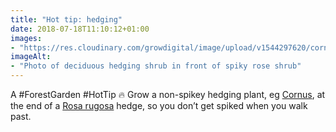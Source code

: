 ```yaml
---
title: "Hot tip: hedging"
date: 2018-07-18T11:10:12+01:00
images: 
- "https://res.cloudinary.com/growdigital/image/upload/v1544297620/cornus-28601281207.jpg"
imageAlt: 
- "Photo of deciduous hedging shrub in front of spiky rose shrub"
---
```


A #ForestGarden #HotTip 🔥 Grow a non-spikey hedging plant, eg [Cornus](https://pfaf.org/user/plant.aspx?latinname=Cornus+sericea), at the end of a [Rosa rugosa](https://pfaf.org/user/plant.aspx?latinname=Rosa+rugosa) hedge, so you don’t get spiked when you walk past.
